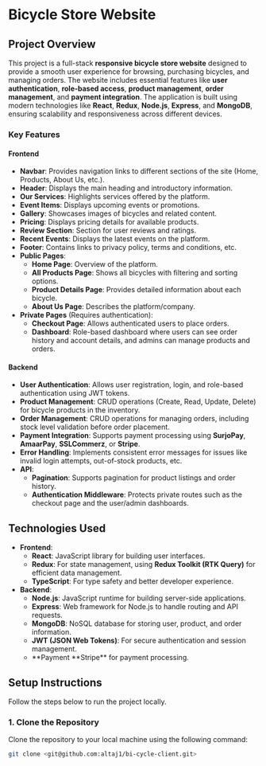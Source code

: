 # Bicycle Store Website

## Project Overview

This project is a full-stack **responsive bicycle store website** designed to provide a smooth user experience for browsing, purchasing bicycles, and managing orders. The website includes essential features like **user authentication**, **role-based access**, **product management**, **order management**, and **payment integration**. The application is built using modern technologies like **React**, **Redux**, **Node.js**, **Express**, and **MongoDB**, ensuring scalability and responsiveness across different devices.

### Key Features

#### **Frontend**

- **Navbar**: Provides navigation links to different sections of the site (Home, Products, About Us, etc.).
- **Header**: Displays the main heading and introductory information.
- **Our Services**: Highlights services offered by the platform.
- **Event Items**: Displays upcoming events or promotions.
- **Gallery**: Showcases images of bicycles and related content.
- **Pricing**: Displays pricing details for available products.
- **Review Section**: Section for user reviews and ratings.
- **Recent Events**: Displays the latest events on the platform.
- **Footer**: Contains links to privacy policy, terms and conditions, etc.
- **Public Pages**:
  - **Home Page**: Overview of the platform.
  - **All Products Page**: Shows all bicycles with filtering and sorting options.
  - **Product Details Page**: Provides detailed information about each bicycle.
  - **About Us Page**: Describes the platform/company.
- **Private Pages** (Requires authentication):
  - **Checkout Page**: Allows authenticated users to place orders.
  - **Dashboard**: Role-based dashboard where users can see order history and account details, and admins can manage products and orders.

#### **Backend**

- **User Authentication**: Allows user registration, login, and role-based authentication using JWT tokens.
- **Product Management**: CRUD operations (Create, Read, Update, Delete) for bicycle products in the inventory.
- **Order Management**: CRUD operations for managing orders, including stock level validation before order placement.
- **Payment Integration**: Supports payment processing using **SurjoPay**, **AmaarPay**, **SSLCommerz**, or **Stripe**.
- **Error Handling**: Implements consistent error messages for issues like invalid login attempts, out-of-stock products, etc.
- **API**:
  - **Pagination**: Supports pagination for product listings and order history.
  - **Authentication Middleware**: Protects private routes such as the checkout page and the user/admin dashboards.

## Technologies Used

- **Frontend**:
  - **React**: JavaScript library for building user interfaces.
  - **Redux**: For state management, using **Redux Toolkit (RTK Query)** for efficient data management.
  - **TypeScript**: For type safety and better developer experience.
- **Backend**:
  - **Node.js**: JavaScript runtime for building server-side applications.
  - **Express**: Web framework for Node.js to handle routing and API requests.
  - **MongoDB**: NoSQL database for storing user, product, and order information.
  - **JWT (JSON Web Tokens)**: For secure authentication and session management.
  - **Payment **Stripe\*\* for payment processing.

## Setup Instructions

Follow the steps below to run the project locally.

### 1. Clone the Repository

Clone the repository to your local machine using the following command:

```bash
git clone <git@github.com:altaj1/bi-cycle-client.git>
```
